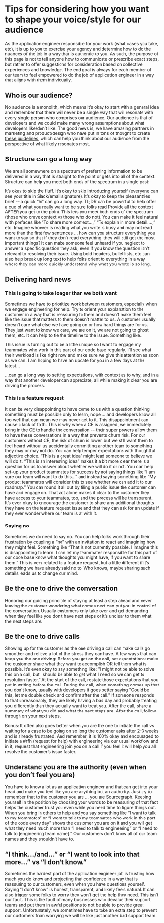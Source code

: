 # Tips for considering how you want to shape your voice/style for our audience

As the application engineer responsible for your work (what cases you take, etc), it is up to you to exercise your agency and determine how to do the nuances of the job in a way that is authentic to you. As such, the purpose of this page is not to tell anyone how to communicate or prescribe exact steps, but rather to offer suggestions for consideration based on collective experiences and knowledge. The end goal is always for each member of our team to feel empowered to do the job of application engineer in a way that aligns with them individually.

## Who is our audience?

No audience is a monolith, which means it’s okay to start with a general idea and remember that there will never be a single way that will resonate with every single person who comprises our audience. Our audience is that of developers and we could make many wrong assumptions about what developers like/don’t like. The good news is, we have amazing partners in marketing and product/design who have put in tons of thought to create [these guidelines](../communication/content_guidelines.md), which can help you think about our audience from the perspective of what likely resonates most.

## Structure can go a long way

We are all somewhere on a spectrum of preferring information to be delivered in a way that is straight to the point or gets into all of the context. Structure can help you meet both ends of the spectrum in a single post:

It’s okay to skip the fluff. It’s okay to skip introducing yourself (everyone can see your title in Slack/email signature). It’s okay to keep the pleasantries brief -- a quick “hi” can go a long way.
TL;DR can be powerful to help offer a cue of what you really want to be sure folks read
Provide all the context AFTER you get to the point. This lets you meet both ends of the spectrum (those who crave context vs those who do not). You can make it feel natural with prefaces like “To share more context…,” “To explain in more detail....,” etc.
Imagine whoever is reading what you write is busy and may not read more than the first few sentences … how can you structure everything you want to say so that if they don’t read everything, they will still get the most important things?
It can make someone feel unheard if you neglect to answer a specific question they ask, even if you know the question isn’t relevant to resolving their issue.
Using bold headers, bullet lists, etc can also help break up long text to help folks orient to everything in a way where they can more quickly understand why what you wrote is so long.

## Delivering hard news

### This is going to take longer than we both want

Sometimes we have to prioritize work between customers, especially when we engage engineering for help. Try to orient your explanation to the customer in a way that is reassuring to them and doesn’t make them feel like the issue that matters to them doesn’t matter to us. A customer usually doesn’t care what else we have going on or how hard things are for us. They just want to know we care, we are on it, we are not going to ghost them, etc. It can help to tie the timeline to the issue. Something like...

This issue is turning out to be a little unique so I want to engage my teammates who work in this part of our code base regularly. I’ll see what their workload is like right now and make sure we give this attention as soon as we can. I am hoping to have an update for you in a few days at the latest…

...can go a long way to setting expectations, with context as to why, and in a way that another developer can appreciate, all while making it clear you are driving the process.

### This is a feature request

It can be very disappointing to have come to us with a question thinking something must be possible only to learn, nope … and developers know all too well that can mean we may never get to it. This disappointment can cause a lack of faith. This is why when a CE is assigned, we immediately bring in the CE to handle the conversation -- their super powers allow them to have these conversations in a way that prevents churn risk. For our customers without CE, the risk of churn is lower, but we still want them to feel heard without us accidentally committing another team to something they may or may not do.
You can help temper expectations with thoughtful adjective choice. “This is a great idea” might lead someone to believe we will do it. “This is an interesting idea” makes it a bit more clear there is a question for us to answer about whether we will do it or not.
You can help set-up your product teammates for success by not saying things like “I am sure our team will want to do this…” and instead saying something like “My product teammates will consider this to see whether we can add it to our roadmap.”
You can round it all out by filing a public issue the customer can have and engage on. That act alone makes it clear to the customer they have access to your teammates, too, and the process will be transparent.
It’s even okay to encourage the customer to share any additional thoughts they have on the feature request issue and that they can ask for an update if they ever wonder where our team is at with it.

### Saying no

Sometimes we do need to say no. You can help folks work through their frustration by coupling a “no” with an invitation to react and imagining how they might feel. Something like “That is not currently possible. I imagine this is disappointing to learn. I can let my teammates responsible for this part of our code base know what thoughts you might have, if you want to share them.” This is very related to a feature request, but a little different if it’s something we have already said no to. Who knows, maybe sharing such details leads us to change our mind.

## Be the one to drive the conversation

Honoring our guiding principle of staying at least a step ahead and never leaving the customer wondering what comes next can put you in control of the conversation. Usually customers only take over and get demanding when they feel like you don’t have next steps or it’s unclear to them what the next steps are.

## Be the one to drive calls

Showing up for the customer as the one driving a call can make calls go smoother and relieve a lot of the stress they can have. A few ways that can keep you the one driving:
Before you get on the call, set expectations: make the customer share what they want to accomplish OR tell them what is possible. It’s even okay to say something like: "I might not be able to solve this on a call, but I should be able to get what I need so we can get to resolution faster."
At the start of the call, restate those expectations that you put in writing before the call.
During the call, when something comes up that you don't know, usually with developers it goes better saying "Could be this, let me double check and confirm after the call." If someone responds to that unreasonably, they are likely having a bad day and probably treating you differently than they actually want to treat you.
After the call, share a summary of what you did and what the next steps are.
After the call, follow through on your next steps.

Bonus: It often also goes better when you are the one to initiate the call vs waiting for a case to be going on so long the customer asks after 2-3 weeks and is already frustrated. And remember, it is 100% okay and encouraged to initiate a #rfh (request for help) with engineering via our usual workflow and in it, request that engineering join you on a call if you feel it will help you all resolve the customer’s issue faster.

## Understand you are the authority (even when you don’t feel you are)

You have to know a lot as an application engineer and that can get into your head and make you feel like you are anything but an authority. Just try to remember that to the customer you are … you are Sourcegraph. Keeping yourself in the position by choosing your words to be reassuring of that fact helps the customer trust you even while you need time to figure things out. When you bring in others to help and you say something like “I want to talk to my teammates” or “I want to talk to my teammates who work in this part of the code every day” shows the customer you are on it and you will get what they need much more than “I need to talk to engineering” or “I need to talk to [engineering team name].” Our customers don’t know all of our team names and they shouldn’t have to.

## “I think.../and…” or “I want to look into that more…” vs “I don’t know.”

Sometimes the hardest part of the application engineer job is trusting how much you do know and projecting that confidence in a way that is reassuring to our customers, even when you have questions yourself. Saying “I don’t know” is honest, transparent, and likely feels natural. It can also trigger some folks to worry they won’t get the help they need. This isn’t our fault. This is the fault of many businesses who devalue their support teams and put them in awful positions to not be able to provide great support. Unfortunately, we sometimes have to take an extra step to prevent our customers from worrying we will be like just another bad support team.

